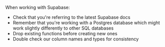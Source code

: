 When working with Supabase:
- Check that you're referring to the latest Supabase docs
- Remember that you're working with a Postgres database which might work slightly differently to other SQL databases
- Drop existing functions before creating new ones
- Double check our column names and types for consistency

